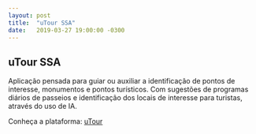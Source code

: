 ```yaml
---
layout: post
title:  "uTour SSA"
date:   2019-03-27 19:00:00 -0300
---
```




## uTour SSA

Aplicação pensada para guiar ou auxiliar a identificação de pontos de interesse, monumentos e pontos turísticos. Com sugestões de programas diários de passeios e identificação dos locais de interesse para turistas, através do uso de IA.

Conheça a plataforma: [uTour](https://elvisserrao.github.io/uTour/)